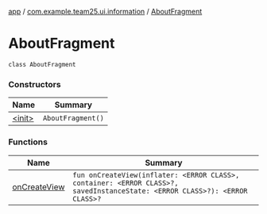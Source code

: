 [app](../../index.md) / [com.example.team25.ui.information](../index.md) / [AboutFragment](./index.md)

# AboutFragment

`class AboutFragment`

### Constructors

| Name | Summary |
|---|---|
| [&lt;init&gt;](-init-.md) | `AboutFragment()` |

### Functions

| Name | Summary |
|---|---|
| [onCreateView](on-create-view.md) | `fun onCreateView(inflater: <ERROR CLASS>, container: <ERROR CLASS>?, savedInstanceState: <ERROR CLASS>?): <ERROR CLASS>?` |
